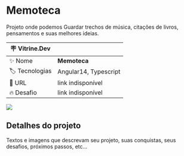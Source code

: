 # Memoteca

Projeto onde podemos Guardar trechos de música, citaçôes de livros, pensamentos e suas melhores ideias.

| :placard: Vitrine.Dev |     |
| -------------  | --- |
| :sparkles: Nome        | **Memoteca**
| :label: Tecnologias | Angular14, Typescript
| :rocket: URL         |  link indisponível
| :fire: Desafio     |  link indisponível

<!-- Inserir imagem com a #vitrinedev ao final do link -->
![](https://user-images.githubusercontent.com/72626881/211123997-277da6ee-721d-4227-969e-78976d78455a.gif#vitrinedev)



## Detalhes do projeto

Textos e imagens que descrevam seu projeto, suas conquistas, seus desafios, próximos passos, etc...
